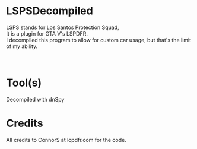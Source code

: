 # LSPSDecompiled

LSPS stands for Los Santos Protection Squad,<br>
It is a plugin for GTA V's LSPDFR.<br>
I decompiled this program to allow for custom car usage, but that's the limit of my ability.
<br>
<br>
<br>
# Tool(s)
Decompiled with dnSpy
<br>
# Credits
All credits to ConnorS at lcpdfr.com for the code.
